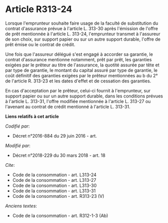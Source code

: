 # Article R313-24

Lorsque l'emprunteur souhaite faire usage de la faculté de substitution du contrat d'assurance prévue à l'article L. 313-30
après l'émission de l'offre de prêt mentionnée à l'article L. 313-24, l'emprunteur transmet à l'assureur de son choix, sur
support papier ou sur un autre support durable, l'offre de prêt émise ou le contrat de crédit.

Une fois que l'assureur délégué s'est engagé à accorder sa garantie, le contrat d'assurance mentionne notamment, prêt par
prêt, les garanties exigées par le prêteur au titre de l'assurance, la quotité assurée par tête et par type de garantie, le
montant du capital assuré par type de garantie, le coût définitif des garanties exigées par le prêteur mentionnées au b du 2°
de l'article R. 313-23 et les dates d'effet et de cessation des garanties.

En cas d'acceptation par le prêteur, celui-ci fournit à l'emprunteur, sur support papier ou sur un autre support durable,
dans les conditions prévues à l'article L. 313-31, l'offre modifiée mentionnée à l'article L. 313-27 ou l'avenant au contrat
de crédit mentionné à l'article L. 313-31.

**Liens relatifs à cet article**

_Codifié par_:

  - Décret n°2016-884 du 29 juin 2016 - art.

_Modifié par_:

  - Décret n°2018-229 du 30 mars 2018 - art. 18

_Cite_:

  - Code de la consommation - art. L313-24
  - Code de la consommation - art. L313-27
  - Code de la consommation - art. L313-30
  - Code de la consommation - art. L313-31
  - Code de la consommation - art. R313-23 (V)

_Anciens textes_:

  - Code de la consommation - art. R312-1-3 (Ab)
